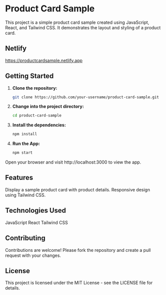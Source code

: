 # Product Card Sample
This project is a simple product card sample created using JavaScript, React, and Tailwind CSS. It demonstrates the layout and styling of a product card.

## Netlify
https://productcardsample.netlify.app

## Getting Started

1. **Clone the repository:**
   ```bash
   git clone https://github.com/your-username/product-card-sample.git
   ```
2. **Change into the project directory:**
   ```bash
   cd product-card-sample
    ```
3. **Install the dependencies:**
   ```bash
   npm install
    ```
4. **Run the App:**
   ```bash
   npm start
    ```
Open your browser and visit http://localhost:3000 to view the app.

## Features
Display a sample product card with product details.
Responsive design using Tailwind CSS.

## Technologies Used
JavaScript
React
Tailwind CSS

## Contributing
Contributions are welcome! Please fork the repository and create a pull request with your changes.

## License
This project is licensed under the MIT License - see the LICENSE file for details.

